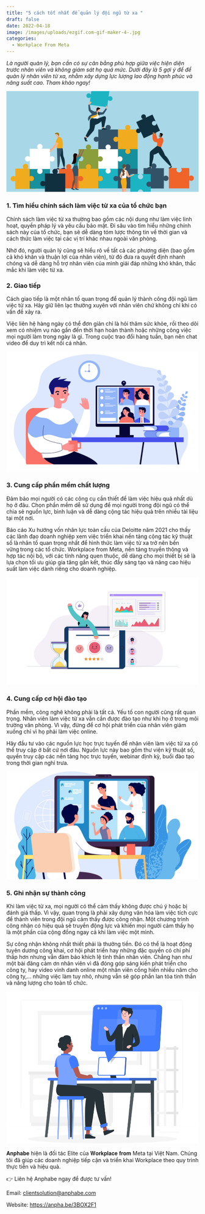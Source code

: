 ```yaml
---
title: "5 cách tốt nhất để quản lý đội ngũ từ xa "
draft: false
date: 2022-04-18
image: /images/uploads/ezgif.com-gif-maker-4-.jpg
categories:
  - Workplace From Meta
---
```

*Là người quản lý, bạn cần có sự cân bằng phù hợp giữa việc hiện diện trước nhân viên và không giám sát họ quá mức. Dưới đây là 5 gợi ý để để quản lý nhân viên từ xa, nhằm xây dựng lực lượng lao động hạnh phúc và năng suất cao. Tham khảo ngay!*  

![*5 gợi ý để để quản lý nhân viên từ xa, nhằm xây dựng lực lượng lao động hạnh phúc và năng suất cao.*](/images/uploads/employee_engagement.jpeg "*5 gợi ý để để quản lý nhân viên từ xa, nhằm xây dựng lực lượng lao động hạnh phúc và năng suất cao.*")

### **1. Tìm hiểu chính sách làm việc từ xa của tổ chức bạn** 

Chính sách làm việc từ xa thường bao gồm các nội dung như làm việc linh hoạt, quyền pháp lý và yêu cầu bảo mật. Đi sâu vào tìm hiểu những chính sách này của tổ chức, bạn sẽ dễ dàng tóm lược thông tin về thời gian và cách thức làm việc tại các vị trí khác nhau ngoài văn phòng.  

Nhờ đó, người quản lý cũng sẽ hiểu rõ về tất cả các phương diện (bao gồm cả khó khăn và thuận lợi của nhân viên), từ đó đưa ra quyết định nhanh chóng và dễ dàng hỗ trợ nhân viên của mình giải đáp những khó khăn, thắc mắc khi làm việc từ xa. 

### **2. Giao tiếp** 

Cách giao tiếp là một nhân tố quan trọng để quản lý thành công đội ngũ làm việc từ xa. Hãy giữ liên lạc thường xuyên với nhân viên chứ không chỉ khi có vấn đề xảy ra. 

Việc liên hệ hàng ngày có thể đơn giản chỉ là hỏi thăm sức khỏe, rồi theo dõi xem có nhiệm vụ nào gần đến thời hạn hoàn thành hoặc những công việc mọi người làm trong ngày là gì. Trong cuộc trao đổi hàng tuần, bạn nên chat video để duy trì kết nối cá nhân. 

![Cách giao tiếp là một nhân tố quan trọng để quản lý thành công đội ngũ làm việc từ xa.](/images/uploads/monitor1.2869c4df.jpg "Cách giao tiếp là một nhân tố quan trọng để quản lý thành công đội ngũ làm việc từ xa.")

### **3. Cung cấp phần mềm chất lượng** 

Đảm bảo mọi người có các công cụ cần thiết để làm việc hiệu quả nhất dù họ ở đâu. Chọn phần mềm dễ sử dụng để mọi người trong đội ngũ có thể chia sẻ nguồn lực, bình luận và dễ dàng cộng tác hiệu quả trên nhiều tài liệu tại một nơi. 

Báo cáo Xu hướng vốn nhân lực toàn cầu của Deloitte năm 2021 cho thấy các lãnh đạo doanh nghiệp xem việc triển khai nền tảng cộng tác kỹ thuật số là nhân tố quan trọng nhất để hình thức làm việc từ xa trở nên bền vững trong các tổ chức. Workplace from Meta, nền tảng truyền thông và hợp tác nội bộ, với các tính năng quen thuộc, dễ dàng cho mọi thiết bị sẽ là lựa chọn tối ưu giúp gia tăng gắn kết, thúc đẩy sáng tạo và nâng cao hiệu suất làm việc dành riêng cho doanh nghiệp.

![](/images/uploads/employee-pulse-surveys-chapter3.png "Workplace from Meta là lựa chọn tối ưu giúp gia tăng gắn kết, thúc đẩy sáng tạo và nâng cao hiệu suất làm việc dành riêng cho doanh nghiệp.")

### **4. Cung cấp cơ hội đào tạo** 

Phần mềm, công nghê không phải là tất cả. Yếu tố con người cũng rất quan trọng. Nhân viên làm việc từ xa vẫn cần được đào tạo như khi họ ở trong môi trường văn phòng. Vì vậy, đừng để cơ hội phát triển của nhân viên giảm xuống chỉ vì họ phải làm việc online. 

Hãy đầu tư vào các nguồn lực học trực tuyến để nhân viên làm việc từ xa có thể truy cập ở bất cứ nơi đâu. Nguồn lực này bao gồm thư viện kỹ thuật số, quyền truy cập các nền tảng học trực tuyến, webinar định kỳ, buổi đào tạo trong thời gian nghỉ trưa. 

![Đầu tư vào các nguồn lực học trực tuyến để nhân viên làm việc từ xa có thể truy cập ở bất cứ nơi đâu.](/images/uploads/1595005040.jpg "Đầu tư vào các nguồn lực học trực tuyến để nhân viên làm việc từ xa có thể truy cập ở bất cứ nơi đâu.")

### **5. Ghi nhận sự thành công** 

Khi làm việc từ xa, mọi người có thể cảm thấy không được chú ý hoặc bị đánh giá thấp. Vì vậy, quan trọng là phải xây dựng văn hóa làm việc tích cực để thành viên trong đội ngũ cảm thấy được công nhận. Một chương trình công nhận có hiệu quả sẽ truyền động lực và khiến mọi người cảm thấy họ là một phần của cộng đồng ngay cả khi làm việc một mình. 

Sự công nhận không nhất thiết phải là thưởng tiền. Đó có thể là hoạt động tuyên dương công khai, cơ hội phát triển hay những đặc quyền có chi phí thấp hơn nhưng vẫn đảm bảo khích lệ tinh thần nhân viên. Chẳng hạn như một bài đăng cảm ơn nhân viên vì đã đóng góp sáng kiến phát triển cho công ty, hay video vinh danh online một nhân viên cống hiến nhiều năm cho công ty,... những việc làm tuy nhỏ, nhưng vẫn sẽ góp phần lan tỏa tinh thần và năng lượng cho toàn tổ chức. 

![Phải xây dựng văn hóa làm việc tích cực để thành viên trong đội ngũ cảm thấy được công nhận](/images/uploads/virtual-onboarding_1.png "Phải xây dựng văn hóa làm việc tích cực để thành viên trong đội ngũ cảm thấy được công nhận")

𝐀𝐧𝐩𝐡𝐚𝐛𝐞 hiện là đối tác Elite của 𝐖𝐨𝐫𝐤𝐩𝐥𝐚𝐜𝐞 𝐟𝐫𝐨𝐦 Meta tại Việt Nam. Chúng tôi đã giúp các doanh nghiệp tiếp cận và triển khai Workplace theo quy trình thực tiễn và hiệu quả. 

👉 Liên hệ Anphabe ngay để được tư vấn! 

Email: clientsolution@anphabe.com 

Website: https://anpha.be/3BOX2F1
